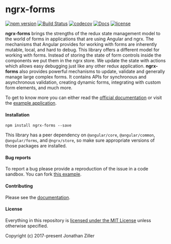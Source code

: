 # ngrx-forms

[![npm version](https://badge.fury.io/js/ngrx-forms.svg)](https://www.npmjs.com/package/ngrx-forms)
[![Build Status](https://travis-ci.org/MrWolfZ/ngrx-forms.svg?branch=master)](https://travis-ci.org/MrWolfZ/ngrx-forms)
[![codecov](https://codecov.io/gh/MrWolfZ/ngrx-forms/branch/master/graph/badge.svg)](https://codecov.io/gh/MrWolfZ/ngrx-forms)
[![Docs](https://readthedocs.org/projects/ngrx-forms/badge/?version=master)](http://ngrx-forms.readthedocs.io/en/master/?badge=master)
[![license](https://img.shields.io/badge/License-MIT-blue.svg)](LICENSE)

**ngrx-forms** brings the strengths of the redux state management model to the world of forms in applications that are using Angular and ngrx. The mechanisms that Angular provides for working with forms are inherently mutable, local, and hard to debug. This library offers a different model for working with forms. Instead of storing the state of form controls inside the components we put them in the ngrx store. We update the state with actions which allows easy debugging just like any other redux application. **ngrx-forms** also provides powerful mechanisms to update, validate and generally manage large complex forms. It contains APIs for synchronous and asynchronous validation, creating dynamic forms, integrating with custom form elements, and much more.

To get to know more you can either read the [official documentation](http://ngrx-forms.readthedocs.io/en/master) or visit the [example application](https://ngrx-forms-example-app-v2.herokuapp.com/).

#### Installation
```Shell
npm install ngrx-forms --save
```

This library has a peer dependency on `@angular/core`, `@angular/common`, `@angular/forms`, and `@ngrx/store`, so make sure appropriate versions of those packages are installed.

#### Bug reports

To report a bug please provide a reproduction of the issue in a code sandbox. You can fork [this example](https://codesandbox.io/s/92r7310k4).

#### Contributing

Please see the [documentation](http://ngrx-forms.readthedocs.io/en/master/contributing/).

#### License
Everything in this repository is [licensed under the MIT License](LICENSE) unless otherwise specified.

Copyright (c) 2017-present Jonathan Ziller
